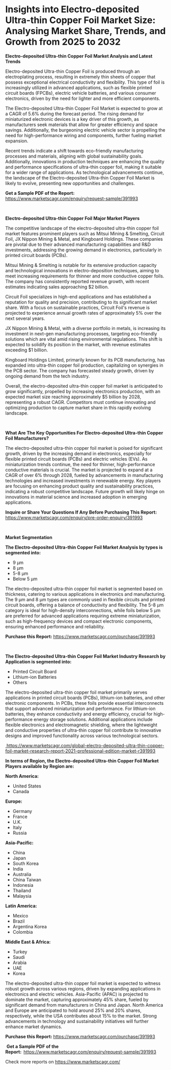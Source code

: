 <p><h1>Insights into Electro-deposited Ultra-thin Copper Foil Market Size: Analysing Market Share, Trends, and Growth from 2025 to 2032</h1></p><p><strong>Electro-deposited Ultra-thin Copper Foil Market Analysis and Latest Trends</strong></p>
<p><p>Electro-deposited Ultra-thin Copper Foil is produced through an electroplating process, resulting in extremely thin sheets of copper that possess exceptional electrical conductivity and flexibility. This type of foil is increasingly utilized in advanced applications, such as flexible printed circuit boards (FPCBs), electric vehicle batteries, and various consumer electronics, driven by the need for lighter and more efficient components.</p><p>The Electro-deposited Ultra-thin Copper Foil Market is expected to grow at a CAGR of 5.6% during the forecast period. The rising demand for miniaturized electronic devices is a key driver of this growth, as manufacturers seek materials that allow for greater efficiency and space savings. Additionally, the burgeoning electric vehicle sector is propelling the need for high-performance wiring and components, further fueling market expansion.</p><p>Recent trends indicate a shift towards eco-friendly manufacturing processes and materials, aligning with global sustainability goals. Additionally, innovations in production techniques are enhancing the quality and performance specifications of ultra-thin copper foil, making it suitable for a wider range of applications. As technological advancements continue, the landscape of the Electro-deposited Ultra-thin Copper Foil Market is likely to evolve, presenting new opportunities and challenges.</p></p>
<p><strong>Get a Sample PDF of the Report:&nbsp;</strong> <a href="https://www.marketscagr.com/enquiry/request-sample/391993?utm_campaign=1999&utm_medium=2&utm_source=Github&utm_content=ia&utm_term=16012025&utm_id=electro-deposited-ultra-thin-copper-foil">https://www.marketscagr.com/enquiry/request-sample/391993</a></p>
<p>&nbsp;</p>
<p><strong>Electro-deposited Ultra-thin Copper Foil Major Market Players</strong></p>
<p><p>The competitive landscape of the electro-deposited ultra-thin copper foil market features prominent players such as Mitsui Mining & Smelting, Circuit Foil, JX Nippon Mining & Metal, and Kingboard Holdings. These companies are pivotal due to their advanced manufacturing capabilities and R&D investments, addressing the growing demand in electronics, particularly in printed circuit boards (PCBs).</p><p>Mitsui Mining & Smelting is notable for its extensive production capacity and technological innovations in electro-deposition techniques, aiming to meet increasing requirements for thinner and more conductive copper foils. The company has consistently reported revenue growth, with recent estimates indicating sales approaching $2 billion.</p><p>Circuit Foil specializes in high-end applications and has established a reputation for quality and precision, contributing to its significant market share. With a focus on sustainable practices, Circuit Foil's revenue is projected to experience annual growth rates of approximately 5% over the next several years.</p><p>JX Nippon Mining & Metal, with a diverse portfolio in metals, is increasing its investment in next-gen manufacturing processes, targeting eco-friendly solutions which are vital amid rising environmental regulations. This shift is expected to solidify its position in the market, with revenue estimates exceeding $1 billion.</p><p>Kingboard Holdings Limited, primarily known for its PCB manufacturing, has expanded into ultra-thin copper foil production, capitalizing on synergies in the PCB sector. The company has forecasted steady growth, driven by ongoing demand from the tech industry.</p><p>Overall, the electro-deposited ultra-thin copper foil market is anticipated to grow significantly, propelled by increasing electronics production, with an expected market size reaching approximately $5 billion by 2028, representing a robust CAGR. Competitors must continue innovating and optimizing production to capture market share in this rapidly evolving landscape.</p></p>
<p>&nbsp;</p>
<p><strong>What Are The Key Opportunities For Electro-deposited Ultra-thin Copper Foil Manufacturers?</strong></p>
<p><p>The electro-deposited ultra-thin copper foil market is poised for significant growth, driven by the increasing demand in electronics, especially for flexible printed circuit boards (PCBs) and electric vehicles (EVs). As miniaturization trends continue, the need for thinner, high-performance conductive materials is crucial. The market is projected to expand at a CAGR of over 6% through 2028, fueled by advancements in manufacturing technologies and increased investments in renewable energy. Key players are focusing on enhancing product quality and sustainability practices, indicating a robust competitive landscape. Future growth will likely hinge on innovations in material science and increased adoption in emerging applications.</p></p>
<p><strong>Inquire or Share Your Questions If Any Before Purchasing This Report:</strong> <a href="https://www.marketscagr.com/enquiry/pre-order-enquiry/391993?utm_campaign=1999&utm_medium=2&utm_source=Github&utm_content=ia&utm_term=16012025&utm_id=electro-deposited-ultra-thin-copper-foil">https://www.marketscagr.com/enquiry/pre-order-enquiry/391993</a></p>
<p>&nbsp;</p>
<p><strong>Market Segmentation</strong></p>
<p><strong>The Electro-deposited Ultra-thin Copper Foil Market Analysis by types is segmented into:</strong></p>
<p><ul><li>9 μm</li><li>8 μm</li><li>5-8 μm</li><li>Below 5 μm</li></ul></p>
<p><p>The electro-deposited ultra-thin copper foil market is segmented based on thickness, catering to various applications in electronics and manufacturing. The 9 μm and 8 μm types are commonly used in flexible circuits and printed circuit boards, offering a balance of conductivity and flexibility. The 5-8 μm category is ideal for high-density interconnections, while foils below 5 μm are preferred for advanced applications requiring extreme miniaturization, such as high-frequency devices and compact electronic components, ensuring enhanced performance and reliability.</p></p>
<p><strong>Purchase this Report:&nbsp;</strong><a href="https://www.marketscagr.com/purchase/391993?utm_campaign=1999&utm_medium=2&utm_source=Github&utm_content=ia&utm_term=16012025&utm_id=electro-deposited-ultra-thin-copper-foil">https://www.marketscagr.com/purchase/391993</a></p>
<p>&nbsp;</p>
<p><strong>The Electro-deposited Ultra-thin Copper Foil Market Industry Research by Application is segmented into:</strong></p>
<p><ul><li>Printed Circuit Board</li><li>Lithium-ion Batteries</li><li>Others</li></ul></p>
<p><p>The electro-deposited ultra-thin copper foil market primarily serves applications in printed circuit boards (PCBs), lithium-ion batteries, and other electronic components. In PCBs, these foils provide essential interconnects that support advanced miniaturization and performance. For lithium-ion batteries, they enhance conductivity and energy efficiency, crucial for high-performance energy storage solutions. Additional applications include flexible electronics and electromagnetic shielding, where the lightweight and conductive properties of ultra-thin copper foil contribute to innovative designs and improved functionality across various technological sectors.</p></p>
<p><a href="https://www.marketscagr.com/global-electro-deposited-ultra-thin-copper-foil-market-research-report-2021-professional-edition-market-r391993?utm_campaign=1999&utm_medium=2&utm_source=Github&utm_content=ia&utm_term=16012025&utm_id=electro-deposited-ultra-thin-copper-foil">&nbsp;https://www.marketscagr.com/global-electro-deposited-ultra-thin-copper-foil-market-research-report-2021-professional-edition-market-r391993</a></p>
<p><strong>In terms of Region, the Electro-deposited Ultra-thin Copper Foil Market Players available by Region are:</strong></p>
<p>
    <p> <strong> North America: </strong>
        <ul>
            <li>United States</li>
            <li>Canada</li>
        </ul>
        </p> 
    <p> <strong> Europe: </strong>
        <ul>
            <li>Germany</li>
            <li>France</li>
            <li>U.K.</li>
            <li>Italy</li>
            <li>Russia</li>
        </ul>
        </p> 
    <p> <strong> Asia-Pacific: </strong>
        <ul>
            <li>China</li>
            <li>Japan</li>
            <li>South Korea</li>
            <li>India</li>
            <li>Australia</li>
            <li>China Taiwan</li>
            <li>Indonesia</li>
            <li>Thailand</li>
            <li>Malaysia</li>
        </ul>
        </p> 
    <p> <strong> Latin America: </strong>
        <ul>
            <li>Mexico</li>
            <li>Brazil</li>
            <li>Argentina Korea</li>
            <li>Colombia</li>
        </ul>
        </p> 
    <p> <strong> Middle East & Africa: </strong>
        <ul>
            <li>Turkey</li>
            <li>Saudi</li>
            <li>Arabia</li>
            <li>UAE</li>
            <li>Korea</li>
        </ul>
    </p>
    </p>
<p><p>The electro-deposited ultra-thin copper foil market is expected to witness robust growth across various regions, driven by expanding applications in electronics and electric vehicles. Asia-Pacific (APAC) is projected to dominate the market, capturing approximately 45% share, fueled by significant demand from manufacturers in China and Japan. North America and Europe are anticipated to hold around 25% and 20% shares, respectively, while the USA contributes about 15% to the market. Strong advancements in technology and sustainability initiatives will further enhance market dynamics.</p></p>
<p><strong>Purchase this Report: </strong><a href="https://www.marketscagr.com/purchase/391993?utm_campaign=1999&utm_medium=2&utm_source=Github&utm_content=ia&utm_term=16012025&utm_id=electro-deposited-ultra-thin-copper-foil">https://www.marketscagr.com/purchase/391993</a></p>
<p>&nbsp;<strong>Get a Sample PDF of the Report:&nbsp;&nbsp;</strong><a href="https://www.marketscagr.com/enquiry/request-sample/391993?utm_campaign=1999&utm_medium=2&utm_source=Github&utm_content=ia&utm_term=16012025&utm_id=electro-deposited-ultra-thin-copper-foil">https://www.marketscagr.com/enquiry/request-sample/391993</a></p>
<p><strong></strong></p>
<p>Check more reports on <a href="https://www.marketscagr.com/?utm_campaign=1999&utm_medium=2&utm_source=Github&utm_content=ia&utm_term=16012025&utm_id=electro-deposited-ultra-thin-copper-foil">https://www.marketscagr.com/</a></p>
